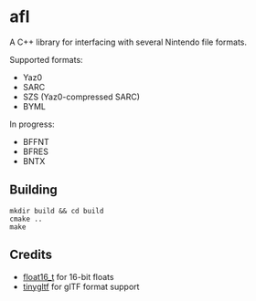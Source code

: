 # afl

A C++ library for interfacing with several Nintendo file formats.

Supported formats: 
* Yaz0
* SARC
* SZS (Yaz0-compressed SARC)
* BYML

In progress:
* BFFNT
* BFRES
* BNTX

## Building

```
mkdir build && cd build
cmake ..
make
```

## Credits

* [float16_t](https://github.com/fengwang/float16_t) for 16-bit floats
* [tinygltf](https://github.com/syoyo/tinygltf) for glTF format support
